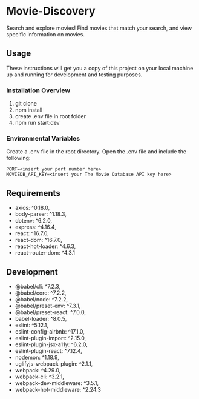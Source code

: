 # Movie-Discovery

Search and explore movies! Find movies that match your search, and view specific information on movies.

## Usage

These instructions will get you a copy of this project on your local machine up and running for development and testing purposes.

### Installation Overview

1. git clone
1. npm install
1. create .env file in root folder
1. npm run start:dev

### Environmental Variables

Create a .env file in the root directory. Open the .env file and include the following:

```
PORT=<insert your port number here>
MOVIEDB_API_KEY=<insert your The Movie Database API key here>
```

## Requirements

  - axios: ^0.18.0,
  - body-parser: ^1.18.3,
  - dotenv: ^6.2.0,
  - express: ^4.16.4,
  - react: ^16.7.0,
  - react-dom: ^16.7.0,
  - react-hot-loader: ^4.6.3,
  - react-router-dom: ^4.3.1

## Development
  - @babel/cli: ^7.2.3,
  - @babel/core: ^7.2.2,
  - @babel/node: ^7.2.2,
  - @babel/preset-env: ^7.3.1,
  - @babel/preset-react: ^7.0.0,
  - babel-loader: ^8.0.5,
  - eslint: ^5.12.1,
  - eslint-config-airbnb: ^17.1.0,
  - eslint-plugin-import: ^2.15.0,
  - eslint-plugin-jsx-a11y: ^6.2.0,
  - eslint-plugin-react: ^7.12.4,
  - nodemon: ^1.18.9,
  - uglifyjs-webpack-plugin: ^2.1.1,
  - webpack: ^4.29.0,
  - webpack-cli: ^3.2.1,
  - webpack-dev-middleware: ^3.5.1,
  - webpack-hot-middleware: ^2.24.3
